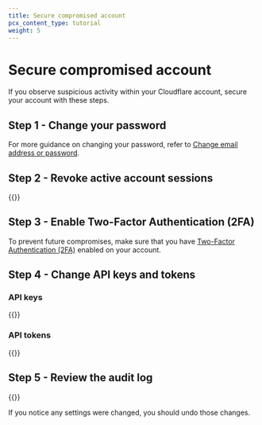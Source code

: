 ```yaml
---
title: Secure compromised account
pcx_content_type: tutorial
weight: 5
---
```


# Secure compromised account

If you observe suspicious activity within your Cloudflare account, secure your account with these steps.

## Step 1 - Change your password

For more guidance on changing your password, refer to [Change email address or password](https://support.cloudflare.com/hc/en-us/articles/203471284#12345679).

## Step 2 - Revoke active account sessions

{{<render file="_revoke-active-sessions.md">}}

## Step 3 - Enable Two-Factor Authentication (2FA)

To prevent future compromises, make sure that you have [Two-Factor Authentication (2FA)](https://support.cloudflare.com/hc/en-us/articles/200167906) enabled on your account.

## Step 4 - Change API keys and tokens

### API keys

{{<render file="../../api/_partials/_change-api-key.md">}}

### API tokens

{{<render file="../../api/_partials/_roll-token.md">}}

## Step 5 - Review the audit log

{{<render file="_view-audit-log.md">}}

If you notice any settings were changed, you should undo those changes.
